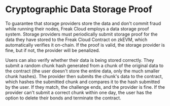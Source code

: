 # Cryptographic Data Storage Proof

To guarantee that storage providers store the data and don't commit fraud while running their nodes, Freak Cloud employs a data storage proof system. Storage providers must periodically submit storage proof for the data they have stored to the Freak Cloud Contract on zkEVM, which automatically verifies it on-chain. If the proof is valid, the storage provider is fine, but if not, the provider will be penalized.

Users can also verify whether their data is being stored correctly. They submit a random chunk hash generated from a chunk of the original data to the contract (the user doesn't store the entire data, only the much smaller chunk hashes). The provider then submits the chunk's data to the contract, which hashes the submitted chunk and compares it to the hash submitted by the user. If they match, the challenge ends, and the provider is fine. If the provider can't submit a correct chunk within one day, the user has the option to delete their bonds and terminate the contract.
